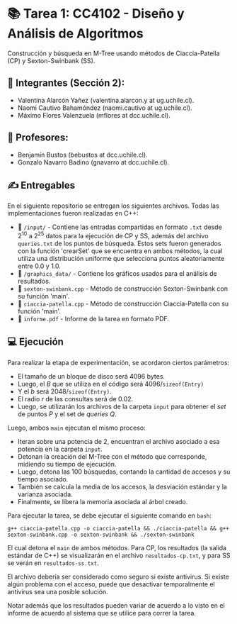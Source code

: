 # 📚 Tarea 1: CC4102 - Diseño y Análisis de Algoritmos

Construcción y búsqueda en M-Tree usando métodos de Ciaccia-Patella (CP) y Sexton-Swinbank (SS).

## 👤 Integrantes (Sección 2): 

- Valentina Alarcón Yañez (valentina.alarcon.y at ug.uchile.cl).
- Naomi Cautivo Bahamóndez (naomi.cautivo at ug.uchile.cl).
- Máximo Flores Valenzuela (mflores at dcc.uchile.cl).

## 👤 Profesores:

- Benjamín Bustos (bebustos at dcc.uchile.cl).
- Gonzalo Navarro Badino (gnavarro at dcc.uchile.cl).

## ✍️ Entregables

En el siguiente repositorio se entregan los siguientes archivos. Todas las implementaciones fueron realizadas en C++:

- 📁 $\texttt{/input/}$ - Contiene las entradas compartidas en formato $\texttt{.txt}$ desde $2^{10}$ a $2^{25}$ datos para la ejecución de CP y SS, además del archivo $\texttt{queries.txt}$ de los puntos de búsqueda. Estos sets fueron generados con la función 'crearSet' que se encuentra en ambos métodos, la cual utiliza una distribución uniforme que selecciona puntos aleatoriamente entre 0.0 y 1.0.
- 📁 $\texttt{/graphics_data/}$ - Contiene los gráficos usados para el análisis de resultados.
- 📄 $\texttt{sexton-swinbank.cpp}$ - Método de construcción Sexton-Swinbank con su función 'main'.
- 📄 $\texttt{ciaccia-patella.cpp}$ -  Método de construcción Ciaccia-Patella con su función 'main'.
- 📄 $\texttt{informe.pdf}$ - Informe de la tarea en formato PDF.

## 💻 Ejecución

Para realizar la etapa de experimentación, se acordaron ciertos parámetros:

 * El tamaño de un bloque de disco será $4096$ bytes.
 * Luego, el $B$ que se utiliza en el código será $4096 / \texttt{sizeof(Entry)}$
 * Y el $b$ será $2048 / \texttt{sizeof(Entry)}$.
 * El radio $r$ de las consultas será de $0.02$.
 * Luego, se utilizarán los archivos de la carpeta $\texttt{input}$ para obtener el _set_ de puntos $P$ y el set de _queries_ $Q$.

Luego, ambos $\texttt{main}$ ejecutan el mismo proceso:
- Iteran sobre una potencia de $2$, encuentran el archivo asociado a esa potencia en la carpeta $\texttt{input}$.
- Detonan la creación del M-Tree con el método que corresponde, midiendo su tiempo de ejecución.
- Luego, detona las $100$ búsquedas, contando la cantidad de accesos y su tiempo asociado.
- También se calcula la media de los accesos, la desviación estándar y la varianza asociada.
- Finalmente, se libera la memoria asociada al árbol creado.

Para ejecutar la tarea, se debe ejecutar el siguiente comando en $\texttt{bash}$:

`g++ ciaccia-patella.cpp -o ciaccia-patella && ./ciaccia-patella && g++ sexton-swinbank.cpp -o sexton-swinbank && ./sexton-swinbank`

El cual detona el $\texttt{main}$ de ambos métodos. Para CP, los resultados (la salida estándar de C++) se visualizarán en el archivo $\texttt{resultados-cp.txt}$, y para SS se verán en $\texttt{resultados-ss.txt}$.

El archivo debería ser considerado como seguro si existe antivirus. Si existe algún problema con el acceso, puede que desactivar temporalmente el antivirus sea una posible solución.

Notar además que los resultados pueden variar de acuerdo a lo visto en el informe de acuerdo al sistema que se utilice para correr la tarea.
